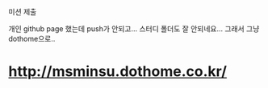 미션 제출

개인 github page 했는데 push가 안되고... 스터디 폴더도 잘 안되네요...
그래서 그냥  dothome으로..


# http://msminsu.dothome.co.kr/
